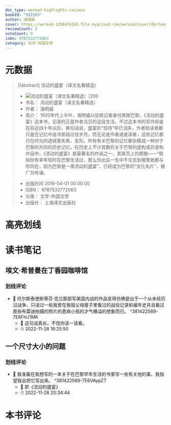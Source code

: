 ```yaml
---
doc_type: weread-highlights-reviews
bookId: "932163"
author: 海明威
cover: https://weread-1258476243.file.myqcloud.com/weread/cover/86/YueWen_932163/t7_YueWen_932163.jpg
reviewCount: 2
noteCount: 0
isbn: 9787532772063
category: 文学-外国文学
---
```

# 元数据
> [!abstract] 流动的盛宴（译文名著精选）
> - ![ 流动的盛宴（译文名著精选）|200](https://weread-1258476243.file.myqcloud.com/weread/cover/86/YueWen_932163/t7_YueWen_932163.jpg)
> - 书名： 流动的盛宴（译文名著精选）
> - 作者： 海明威
> - 简介： 1920年代上半叶，海明威以驻欧记者身份旅居巴黎，《流动的盛宴》这本书，记录的正是作者当日的这段生活。不过这本书的写作却是在将近四十年以后，换句话说，盛宴的“现场”早已消失，作者和读者都只是在记忆中追寻那段过往岁月，而无论是作者或是读者，这些记忆都已在时光的透镜里失焦、变形。所有有关巴黎的记忆都杂糅成一种对于巴黎的共同的历史记忆。在历史上不计其数的关于巴黎的虚构或非虚构作品中，《流动的盛宴》是最著名的作品之一，其扉页上的题献——“假如你有幸年轻时在巴黎生活过，那么你此后一生中不论去到哪里她都与你同在，因为巴黎是一席流动的盛宴”，已经成为巴黎的“文化名片”，被广为传诵。

> - 出版时间 2016-04-01 00:00:00
> - ISBN： 9787532772063
> - 分类： 文学-外国文学
> - 出版社： 上海译文出版社

# 高亮划线

# 读书笔记

## 埃文·希普曼在丁香园咖啡馆

### 划线评论
- 📌 托尔斯泰使斯蒂芬·克兰那部写美国内战的作品变得仿佛是出于一个从未经历过战争、只读过一些我曾在我祖父母屋子里看过的战役记录和编年史并且看过那些布雷迪拍摄的照片的患病小孩的才气横溢的想象而已。  ^381422589-7E6FhU1MK
    - 💭 这句话真长，不信你读一读看。
    - ⏱ 2022-11-28 16:25:50
   
## 一个尺寸大小的问题

### 划线评论
- 📌 我准备在我想写的一本关于在巴黎早年生活的书里写一些有关他的事。我指望我会把它写出来。  ^381422589-7E6VAypZT
    - 💭 即《流动的盛宴》
    - ⏱ 2022-11-28 20:34:44
   
# 本书评论
